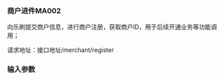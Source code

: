 ### 商户进件MA002 ###

向乐刷提交商户信息，进行商户注册，获取商户ID，用于后续开通业务等功能调用；

请求地址：接口地址/merchant/register

### 输入参数 ###


